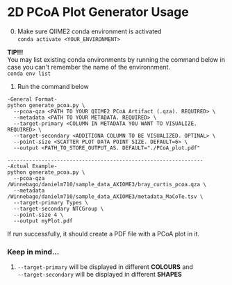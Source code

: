 # 2D PCoA Plot Generator Usage
0. Make sure QIIME2 conda environment is activated  
`conda activate <YOUR_ENVIRONMENT>`

**TIP!!!**  
You may list existing conda environments by running the command below in case you can't remember the name of the environnment.  
`conda env list`

1. Run the command below
```
-General Format-
python generate_pcoa.py \
  --pcoa-qza <PATH TO YOUR QIIME2 PCoA Artifact (.qza). REQUIRED> \
  --metadata <PATH TO YOUR METADATA. REQUIRED> \
  --target-primary <COLUMN IN METADATA YOU WANT TO VISUALIZE. REQUIRED> \
  --target-secondary <ADDITIONA COLUMN TO BE VISUALIZED. OPTINAL> \
  --point-size <SCATTER PLOT DATA POINT SIZE. DEFAULT=6> \
  --output <PATH_TO_STORE_OUTPUT_AS. DEFAULT="./PCoA_plot.pdf"
 
---------------------------------------------------------------
-Actual Example-
python generate_pcoa.py \
  --pcoa-qza /Winnebago/danielm710/sample_data_AXIOME3/bray_curtis_pcoa.qza \
  --metadata /Winnebago/danielm710/sample_data_AXIOME3/metadata_MaCoTe.tsv \
  --target-primary Types \
  --target-secondary NTCGroup \
  --point-size 4 \
  --output myPlot.pdf
```

If run successfully, it should create a PDF file with a PCoA plot in it.

### Keep in mind...
1. `--target-primary` will be displayed in different **COLOURS** and  
`--target-secondary` will be displayed in different **SHAPES**
